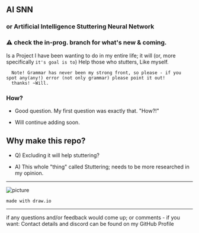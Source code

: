 ## AI SNN
### or Artificial Intelligence Stuttering Neural Network

### ⚠️ check the in-prog. branch for what's new & coming.


Is a Project I have been wanting to do in my entire life;
it will (or, more specifically `it's goal is to`) Help those who stutters, Like myself.

~~~
  Note! Grammar has never been my strong front, so please - if you spot any(any!) error (not only grammar) please point it out!
  thanks! ~Will.
~~~

### How?
- Good question. My first question was exactly that. "How?!"

- Will continue adding soon.





## Why make this repo?
- Q) Excluding it will help stuttering?

- A) This whole "thing" called Stuttering; needs to be more researched in my opinion.


-----

![picture](https://github.com/loneicewolf/AI-SNN/blob/2bf3845a60fb93a2462530035b0c5587185cfc56/diagram_a.png)

`made with draw.io`

-----

if any questions and/or feedback would come up; or comments - if you want:
Contact details and discord can be found on my GitHub Profile
